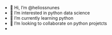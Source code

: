 - 👋 Hi, I’m @heliossnunes
- 👀 I’m interested in python data science
- 🌱 I’m currently learning python
- 💞️ I’m looking to collaborate on python projetcts
-

<!---
heliossnunes/heliossnunes is a ✨ special ✨ repository because its `README.md` (this file) appears on your GitHub profile.
You can click the Preview link to take a look at your changes.
--->
